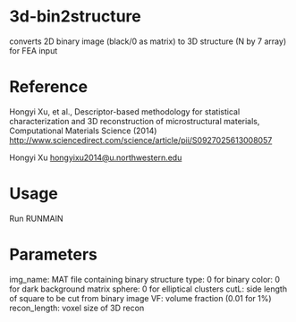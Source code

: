 # 3d-bin2structure
converts 2D binary image (black/0 as matrix) to 3D structure (N by 7 array) for FEA input

# Reference
Hongyi Xu, et al., Descriptor-based methodology for statistical characterization and 3D reconstruction of microstructural materials, Computational Materials Science (2014)
<http://www.sciencedirect.com/science/article/pii/S0927025613008057>

Hongyi Xu <hongyixu2014@u.northwestern.edu>


# Usage
Run RUNMAIN

# Parameters 
img_name: MAT file containing binary structure
type: 0 for binary 
color: 0 for dark background matrix
sphere: 0 for elliptical clusters
cutL: side length of square to be cut from binary image
VF: volume fraction (0.01 for 1%)
recon_length: voxel size of 3D recon
